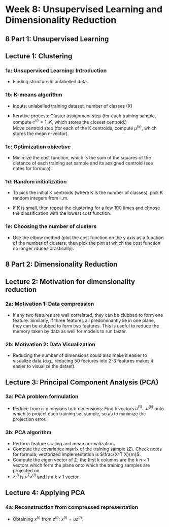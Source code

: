 # Week 8: Unsupervised Learning and Dimensionality Reduction

## 8 Part 1: Unsupervised Learning

## Lecture 1: Clustering

### 1a: Unsupervised Learning: Introduction

* Finding structure in unlabelled data.

### 1b: K-means algorithm

* Inputs: unlabelled training dataset, number of classes (K)

* Iterative process: Cluster assignment step (for each training sample, compute $c^{(i)} = 1..K$, which stores the closest centroid.)  
                     Move centroid step (for each of the K centroids, compute $\mu^{(k)}$, which stores the mean n-vector).
                     
### 1c: Optimization objective

* Minimize the cost function, which is the sum of the squares of the distance of each training set sample and its assigned centroid (see notes for formula).

### 1d: Random initialization

* To pick the initial K centroids (where K is the number of classes), pick K random integers from i..m.

* If K is small, then repeat the clustering for a few 100 times and choose the classification with the lowest cost function.

### 1e: Choosing the number of clusters

* Use the elbow method (plot the cost function on the y axis as a function of the number of clusters; then pick the pint at which the cost function no longer rduces drastically).


## 8 Part 2: Dimensionality Reduction

## Lecture 2: Motivation for dimensionality reduction

### 2a: Motivation 1: Data compression

* If any two features are well correlated, they can be clubbed to form one feature. Similarly, if three features all predominantly lie in one plane, they can be clubbed to form two features. This is useful to reduce the memory taken by data as well for models to run faster.

### 2b: Motivation 2: Data Visualization

* Reducing the number of dimensions could also make it easier to visualize data (e.g., reducing 50 features into 2-3 features makes it easier to visualize the datset).

## Lecture 3: Principal Component Analysis (PCA)

### 3a: PCA problem formulation

* Reduce from n-dimnsions to k-dimensions: Find k vectors $u^{(1)}...u^{(k)}$ onto which to project each training set sample, so as to minimize the projection error.

### 3b: PCA algorithm

* Perform feature scaling and mean normalization.
* Compute the covariance matrix of the training sample ($\Sigma$). Check notes for formula; vectorized implementation is $\frac{X^T X}{m}$.
* Compute the eigen vector of $\Sigma$; the first k columns are the k $n \times 1$ vectors which form the plane onto which the training samples are projected on.
* $z^{(i)}$ is $u^T x^{(i)}$ and is a $k \times 1$ vector.

## Lecture 4: Applying PCA

### 4a: Reconstruction from compressed representation

* Obtaining $x^{(i)}$ from $z^{(i)}$: $x^{(i)} = u z^{(i)}$.